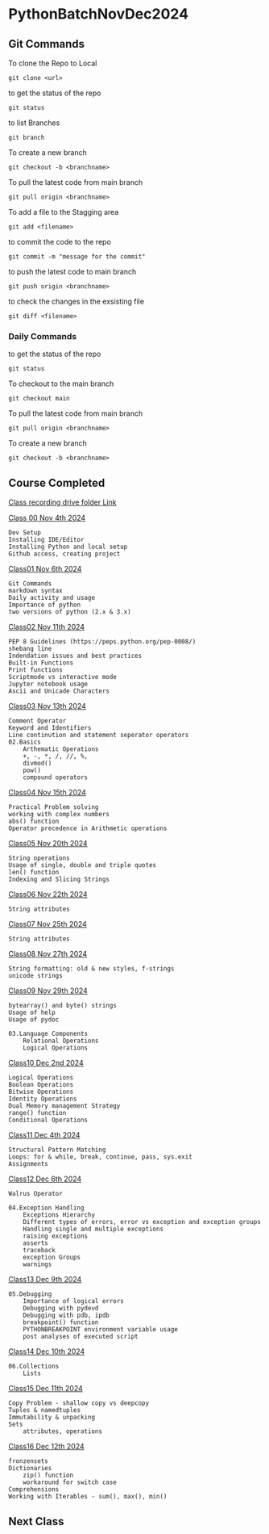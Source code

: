 # PythonBatchNovDec2024

## Git Commands 

To clone the Repo to Local 

    git clone <url>

to get the status of the repo 

    git status

to list Branches

    git branch 

To create a new branch 

    git checkout -b <branchname>

To pull the latest code from main branch

    git pull origin <branchname>

To add a file to the Stagging area 
    
    git add <filename>

to commit the code to the repo 

    git commit -m "message for the commit"

to push the latest code to main branch

    git push origin <branchname>

to check the changes in the exsisting file 

    git diff <filename>

### Daily Commands

to get the status of the repo 

    git status

To checkout to the main branch 

    git checkout main

To pull the latest code from main branch

    git pull origin <branchname>

To create a new branch

    git checkout -b <branchname>

## Course Completed

[Class recording drive folder Link](https://drive.google.com/drive/folders/1nz25v0dUyiwZf2bAFQ9OPtmbH3rCpu9E)

[Class 00 Nov 4th 2024]()
    
    Dev Setup
    Installing IDE/Editor
    Installing Python and local setup
    Github access, creating project

[Class01 Nov 6th 2024]()

    Git Commands
    markdown syntax
    Daily activity and usage 
    Importance of python
    two versions of python (2.x & 3.x) 

[Class02 Nov 11th 2024]()

    PEP 8 Guidelines (https://peps.python.org/pep-0008/)
    shebang line
    Indendation issues and best practices
    Built-in Functions
    Print functions 
    Scriptmode vs interactive mode 
    Jupyter notebook usage 
    Ascii and Unicade Characters 

[Class03 Nov 13th 2024]()
    
    Comment Operator 
    Keyword and Identifiers 
    Line continution and statement seperator operators
    02.Basics
        Arthematic Operations 
        +, -, *, /, //, %, 
        divmod()
        pow()
        compound operators

[Class04 Nov 15th 2024]()

    Practical Problem solving
    working with complex numbers
    abs() function
    Operator precedence in Arithmetic operations

[Class05 Nov 20th 2024]()

    String operations
    Usage of single, double and triple quotes
    len() function
    Indexing and Slicing Strings
    


[Class06 Nov 22th 2024]()

    String attributes
    

[Class07 Nov 25th 2024]()

    String attributes

[Class08 Nov 27th 2024]()

    String formatting: old & new styles, f-strings
    unicode strings
    
[Class09 Nov 29th 2024]()

    bytearray() and byte() strings
    Usage of help
    Usage of pydoc

    03.Language Components
        Relational Operations
        Logical Operations

[Class10 Dec 2nd 2024]()

    Logical Operations
    Boolean Operations
    Bitwise Operations
    Identity Operations
    Dual Memory management Strategy
    range() function
    Conditional Operations

[Class11 Dec 4th 2024]()

    Structural Pattern Matching
    Loops: for & while, break, continue, pass, sys.exit
    Assignments

[Class12 Dec 6th 2024]()

    Walrus Operator

    04.Exception Handling
        Exceptions Hierarchy
        Different types of errors, error vs exception and exception groups
        Handling single and multiple exceptions
        raising exceptions
        asserts
        traceback
        exception Groups
        warnings


[Class13 Dec 9th 2024]()

    05.Debugging
        Importance of logical errors
        Debugging with pydevd
        Debugging with pdb, ipdb
        breakpoint() function
        PYTHONBREAKPOINT environment variable usage
        post analyses of executed script

[Class14 Dec 10th 2024]()

    06.Collections
        Lists

[Class15 Dec 11th 2024]()

    Copy Problem - shallow copy vs deepcopy
    Tuples & namedtuples
    Immutability & unpacking
    Sets
        attributes, operations

[Class16 Dec 12th 2024]()

    fronzensets
    Dictionaries
        zip() function
        workaround for switch case
    Comprehensions
    Working with Iterables - sum(), max(), min()


## Next Class 

    